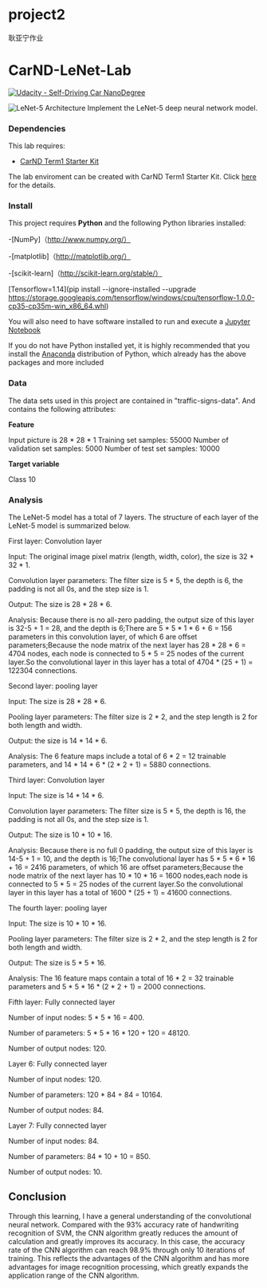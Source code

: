 # project2
耿亚宁作业
# CarND-LeNet-Lab
[![Udacity - Self-Driving Car NanoDegree](https://s3.amazonaws.com/udacity-sdc/github/shield-carnd.svg)](http://www.udacity.com/drive)

![LeNet-5 Architecture](lenet.png)
Implement the LeNet-5 deep neural network model.

### Dependencies
This lab requires:

* [CarND Term1 Starter Kit](https://github.com/udacity/CarND-Term1-Starter-Kit)

The lab enviroment can be created with CarND Term1 Starter Kit. Click [here](https://github.com/udacity/CarND-Term1-Starter-Kit/blob/master/README.md) for the details.

### Install

This project requires **Python** and the following Python libraries installed:

-[NumPy]（http://www.numpy.org/）

-[matplotlib]（http://matplotlib.org/）

-[scikit-learn]（http://scikit-learn.org/stable/）

[Tensorflow=1.14](pip install --ignore-installed --upgrade https://storage.googleapis.com/tensorflow/windows/cpu/tensorflow-1.0.0-cp35-cp35m-win_x86_64.whl)

You will also need to have software installed to run and execute a [Jupyter Notebook](http://ipython.org/notebook.html)

If you do not have Python installed yet, it is highly recommended that you install the [Anaconda](http://continuum.io/downloads) distribution of Python, which already has the above packages and more included

### Data

The data sets used in this project are contained in "traffic-signs-data". And contains the following attributes:

**Feature**

Input picture is 28 * 28 * 1
Training set samples: 55000
Number of validation set samples: 5000
Number of test set samples: 10000


**Target variable**

Class 10

### Analysis

The LeNet-5 model has a total of 7 layers. The structure of each layer of the LeNet-5 model is summarized below.

First layer: Convolution layer

Input: The original image pixel matrix (length, width, color), the size is 32 * 32 * 1.

Convolution layer parameters: The filter size is 5 * 5, the depth is 6, the padding is not all 0s, and the step size is 1.

Output: The size is 28 * 28 * 6.

Analysis: Because there is no all-zero padding, the output size of this layer is 32-5 + 1 = 28, and the depth is 6;There are 
5 * 5 * 1 * 6 + 6 = 156 parameters in this convolution layer, of which 6 are offset parameters;Because the node matrix of the next layer has 28 * 28 * 6 = 4704 nodes, each node is connected to 5 * 5 = 25 nodes of the current layer.So the convolutional layer in this layer has a total of 4704 * (25 + 1) = 122304 connections.

Second layer: pooling layer

Input: The size is 28 * 28 * 6.

Pooling layer parameters: The filter size is 2 * 2, and the step length is 2 for both length and width.

Output: the size is 14 * 14 * 6.

Analysis: The 6 feature maps include a total of 6 * 2 = 12 trainable parameters, and 14 * 14 * 6 * (2 * 2 + 1) = 5880 connections.

Third layer: Convolution layer

Input: The size is 14 * 14 * 6.

Convolution layer parameters: The filter size is 5 * 5, the depth is 16, the padding is not all 0s, and the step size is 1.

Output: The size is 10 * 10 * 16.

Analysis: Because there is no full 0 padding, the output size of this layer is 14-5 + 1 = 10, and the depth is 16;The convolutional layer has 5 * 5 * 6 * 16 + 16 = 2416 parameters, of which 16 are offset parameters;Because the node matrix of the next layer has 10 * 10 * 16 = 1600 nodes,each node is connected to 5 * 5 = 25 nodes of the current layer.So the convolutional layer in this layer has a total of 1600 * (25 + 1) = 41600 connections.

The fourth layer: pooling layer

Input: The size is 10 * 10 * 16.

Pooling layer parameters: The filter size is 2 * 2, and the step length is 2 for both length and width.

Output: The size is 5 * 5 * 16.

Analysis: The 16 feature maps contain a total of 16 * 2 = 32 trainable parameters and 5 * 5 * 16 * (2 * 2 + 1) = 2000 connections.

Fifth layer: Fully connected layer

Number of input nodes: 5 * 5 * 16 = 400.

Number of parameters: 5 * 5 * 16 * 120 + 120 = 48120.

Number of output nodes: 120.

Layer 6: Fully connected layer

Number of input nodes: 120.

Number of parameters: 120 * 84 + 84 = 10164.

Number of output nodes: 84.

Layer 7: Fully connected layer

Number of input nodes: 84.

Number of parameters: 84 * 10 + 10 = 850.

Number of output nodes: 10.

## Conclusion

Through this learning, I have a general understanding of the convolutional neural network. Compared with the 93% accuracy rate of handwriting recognition of SVM, the CNN algorithm greatly reduces the amount of calculation and greatly improves its accuracy. In this case, the accuracy rate of the CNN algorithm can reach 98.9% through only 10 iterations of training. This reflects the advantages of the CNN algorithm and has more advantages for image recognition processing, which greatly expands the application range of the CNN algorithm.
